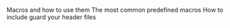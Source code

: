 Macros and how to use them
The most common predefined macros
How to include guard your header files

